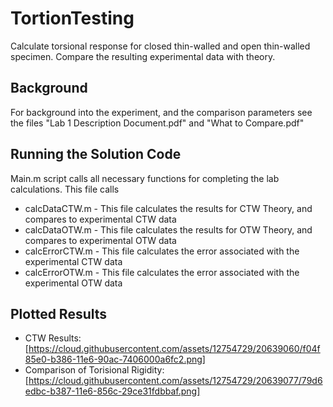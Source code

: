 # TortionTesting
Calculate torsional response for closed thin-walled and open thin-walled specimen. Compare the resulting experimental data with theory.

## Background
For background into the experiment, and the comparison parameters see the files "Lab 1 Description Document.pdf" and "What to Compare.pdf"

## Running the Solution Code
Main.m script calls all necessary functions for completing the lab calculations. This file calls
* calcDataCTW.m - This file calculates the results for CTW Theory, and compares to experimental CTW data
* calcDataOTW.m - This file calculates the results for OTW Theory, and compares to experimental OTW data
* calcErrorCTW.m - This file calculates the error associated with the experimental CTW data
* calcErrorOTW.m - This file calculates the error associated with the experimental OTW data

## Plotted Results
* CTW Results: [https://cloud.githubusercontent.com/assets/12754729/20639060/f04f85e0-b386-11e6-90ac-7406000a6fc2.png]
* Comparison of Torisional Rigidity: [https://cloud.githubusercontent.com/assets/12754729/20639077/79d6edbc-b387-11e6-856c-29ce31fdbbaf.png]
